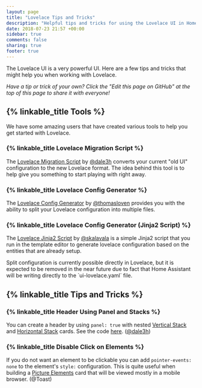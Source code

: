 ```yaml
---
layout: page
title: "Lovelace Tips and Tricks"
description: "Helpful tips and tricks for using the Lovelace UI in Home Assistant."
date: 2018-07-23 21:57 +00:00
sidebar: true
comments: false
sharing: true
footer: true
---
```


The Lovelace UI is a very powerful UI. Here are a few tips and tricks that
might help you when working with Lovelace.

*Have a tip or trick of your own? Click the "Edit this page on GitHub" at the
top of this page to share it with everyone!*

## {% linkable_title Tools %}

We have some amazing users that have created various tools to help you get
started with Lovelace.

### {% linkable_title Lovelace Migration Script %}

The [Lovelace Migration Script][migration-script] by [@dale3h] converts your
current "old UI" configuration to the new Lovelace format. The idea behind
this tool is to help give you something to start playing with right away.

### {% linkable_title Lovelace Config Generator %}

The [Lovelace Config Generator][config-generator] by [@thomasloven] provides
you with the ability to split your Lovelace configuration into multiple files.

### {% linkable_title Lovelace Config Generator (Jinja2 Script) %}

The [Lovelace Jinja2 Script][lovelace-jinja] by [@skalavala] is a simple Jinja2 script that you run in the template editor to generate lovelace configuration based on the entities that are already setup. 

<p class='note'>
  Split configuration is currently possible directly in Lovelace, but it
  is expected to be removed in the near future due to fact that Home Assistant
  will be writing directly to the `ui-lovelace.yaml` file.
</p>

## {% linkable_title Tips and Tricks %}

### {% linkable_title Header Using Panel and Stacks %}

You can create a header by using `panel: true` with nested
[Vertical Stack][vertical-stack] and [Horizontal Stack][horizontal-stack]
cards. See the code [here][header-stacks]. ([@dale3h])

### {% linkable_title Disable Click on Elements %}

If you do not want an element to be clickable you can add `pointer-events: none`
to the element's `style:` configuration. This is quite useful when building a
[Picture Elements][picture-elements] card that will be viewed mostly in a
mobile browser. (@Toast)

[@dale3h]: https://github.com/dale3h
[@thomasloven]: https://github.com/thomasloven
[@skalavala]: https://github.com/skalavala

[config-generator]: https://github.com/thomasloven/homeassistant-lovelace-gen
[header-stacks]: https://gist.github.com/dale3h/37b34aebb0c336ffd5fb877c2651097a
[horizontal-stack]: /lovelace/horizontal-stack/
[migration-script]: https://github.com/dale3h/python-lovelace
[picture-elements]: /lovelace/picture-elements/
[vertical-stack]: /lovelace/vertical-stack/
[lovelace-jinja]: https://sharethelove.io/tools/jinja-magic-scripts
